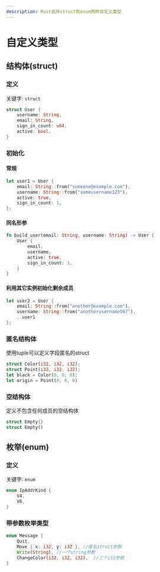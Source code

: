```yaml
---
description: Rust支持struct和enum两种自定义类型
---
```


# 自定义类型

## 结构体\(struct\)

### 定义

关键字: `struct`

```rust
struct User { 
	username: String, 
	email: String, 
	sign_in_count: u64, 
	active: bool, 
}
```

### 初始化

#### 常规

```rust
let user1 = User {
    email: String::from("someone@example.com"),
    username: String::from("someusername123"),
    active: true,
    sign_in_count: 1,
};
```

#### 同名形参

```rust
fn build_user(email: String, username: String) -> User {
    User {
        email,
        username,
        active: true,
        sign_in_count: 1,
    }
}
```

#### 利用其它实例初始化剩余成员

```rust
let user2 = User {
    email: String::from("another@example.com"),
    username: String::from("anotherusername567"),
    ..user1
};
```

### 匿名结构体

使用tuple可以定义字段匿名的struct

```rust
struct Color(i32, i32, i32);
struct Point(i32, i32, i32);
let black = Color(0, 0, 0);
let origin = Point(0, 0, 0)
```

### 空结构体

定义不包含任何成员的空结构体

```rust
struct Empty{}
struct Empty()
```

## 枚举\(enum\)

### 定义

关键字: `enum`

```rust
enum IpAddrKind { 
	V4, 
	V6, 
}
```

### 带参数枚举类型

```rust
enum Message { 
	Quit, 
	Move { x: i32, y: i32 }, //匿名struct参数
	Write(String), //一个string参数
	ChangeColor(i32, i32, i32),  //三个i32参数
}
```

